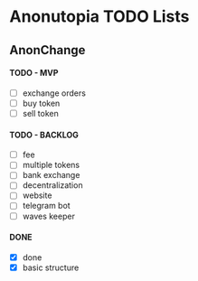 # Anonutopia TODO Lists

## AnonChange

#### TODO - MVP

- [ ] exchange orders
- [ ] buy token
- [ ] sell token

#### TODO - BACKLOG

- [ ] fee
- [ ] multiple tokens
- [ ] bank exchange
- [ ] decentralization
- [ ] website
- [ ] telegram bot
- [ ] waves keeper

#### DONE

- [x] done
- [x] basic structure
